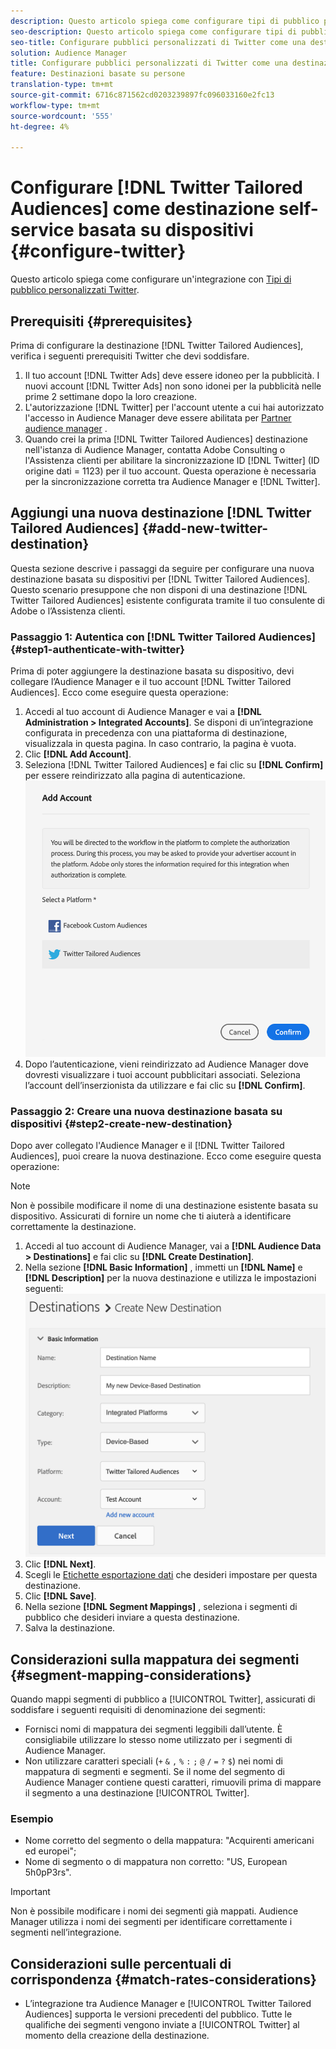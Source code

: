 ```yaml
---
description: Questo articolo spiega come configurare tipi di pubblico personalizzati di Twitter per le integrazioni nuove ed esistenti.
seo-description: Questo articolo spiega come configurare tipi di pubblico personalizzati di Twitter per le integrazioni nuove ed esistenti.
seo-title: Configurare pubblici personalizzati di Twitter come una destinazione self-service basata su dispositivi
solution: Audience Manager
title: Configurare pubblici personalizzati di Twitter come una destinazione self-service basata su dispositivi
feature: Destinazioni basate su persone
translation-type: tm+mt
source-git-commit: 6716c871562cd0203239897fc096033160e2fc13
workflow-type: tm+mt
source-wordcount: '555'
ht-degree: 4%

---
```



# Configurare [!DNL Twitter Tailored Audiences] come destinazione self-service basata su dispositivi {#configure-twitter}

Questo articolo spiega come configurare un&#39;integrazione con [Tipi di pubblico personalizzati Twitter](https://business.twitter.com/en/targeting/tailored-audiences.html).

## Prerequisiti {#prerequisites}

Prima di configurare la destinazione [!DNL Twitter Tailored Audiences], verifica i seguenti prerequisiti Twitter che devi soddisfare.

1. Il tuo account [!DNL Twitter Ads] deve essere idoneo per la pubblicità. I nuovi account [!DNL Twitter Ads] non sono idonei per la pubblicità nelle prime 2 settimane dopo la loro creazione.
2. L&#39;autorizzazione [!DNL Twitter] per l&#39;account utente a cui hai autorizzato l&#39;accesso in Audience Manager deve essere abilitata per [Partner audience manager](https://business.twitter.com/en/help/troubleshooting/multi-user-login-faq.html#accesslevels) .
3. Quando crei la prima [!DNL Twitter Tailored Audiences] destinazione nell&#39;istanza di Audience Manager, contatta Adobe Consulting o l&#39;Assistenza clienti per abilitare la sincronizzazione ID [!DNL Twitter] (ID origine dati = 1123) per il tuo account. Questa operazione è necessaria per la sincronizzazione corretta tra Audience Manager e [!DNL Twitter].

## Aggiungi una nuova destinazione [!DNL Twitter Tailored Audiences] {#add-new-twitter-destination}

Questa sezione descrive i passaggi da seguire per configurare una nuova destinazione basata su dispositivi per [!DNL Twitter Tailored Audiences]. Questo scenario presuppone che non disponi di una destinazione [!DNL Twitter Tailored Audiences] esistente configurata tramite il tuo consulente di Adobe o l’Assistenza clienti.

### Passaggio 1: Autentica con [!DNL Twitter Tailored Audiences] {#step1-authenticate-with-twitter}

Prima di poter aggiungere la destinazione basata su dispositivo, devi collegare l’Audience Manager e il tuo account [!DNL Twitter Tailored Audiences]. Ecco come eseguire questa operazione:

1. Accedi al tuo account di Audience Manager e vai a **[!DNL Administration > Integrated Accounts]**. Se disponi di un’integrazione configurata in precedenza con una piattaforma di destinazione, visualizzala in questa pagina. In caso contrario, la pagina è vuota.
1. Clic **[!DNL Add Account]**.
1. Seleziona [!DNL Twitter Tailored Audiences] e fai clic su **[!DNL Confirm]** per essere reindirizzato alla pagina di autenticazione.                     ![piattaforme integrate](assets/dbd-integrated-platforms.png)
1. Dopo l’autenticazione, vieni reindirizzato ad Audience Manager dove dovresti visualizzare i tuoi account pubblicitari associati. Seleziona l’account dell’inserzionista da utilizzare e fai clic su **[!DNL Confirm]**.

### Passaggio 2: Creare una nuova destinazione basata su dispositivi {#step2-create-new-destination}

Dopo aver collegato l&#39;Audience Manager e il [!DNL Twitter Tailored Audiences], puoi creare la nuova destinazione. Ecco come eseguire questa operazione:

>[!NOTE]
>
>Non è possibile modificare il nome di una destinazione esistente basata su dispositivo. Assicurati di fornire un nome che ti aiuterà a identificare correttamente la destinazione.

1. Accedi al tuo account di Audience Manager, vai a **[!DNL Audience Data > Destinations]** e fai clic su **[!DNL Create Destination]**.
1. Nella sezione **[!DNL Basic Information]** , immetti un **[!DNL Name]** e **[!DNL Description]** per la nuova destinazione e utilizza le impostazioni seguenti: ![setup](assets/dbd-new-basic.png)
1. Clic **[!DNL Next]**.
1. Scegli le [Etichette esportazione dati](/help/using/features/data-export-controls.md#controls-labels) che desideri impostare per questa destinazione.
1. Clic **[!DNL Save]**.
1. Nella sezione **[!DNL Segment Mappings]** , seleziona i segmenti di pubblico che desideri inviare a questa destinazione.
1. Salva la destinazione.

## Considerazioni sulla mappatura dei segmenti {#segment-mapping-considerations}

Quando mappi segmenti di pubblico a [!UICONTROL Twitter], assicurati di soddisfare i seguenti requisiti di denominazione dei segmenti:

* Fornisci nomi di mappatura dei segmenti leggibili dall’utente. È consigliabile utilizzare lo stesso nome utilizzato per i segmenti di Audience Manager.
* Non utilizzare caratteri speciali (`+` `&` `,` `%` `:` `;` `@` `/` `=` `?` `$`) nei nomi di mappatura di segmenti e segmenti. Se il nome del segmento di Audience Manager contiene questi caratteri, rimuovili prima di mappare il segmento a una destinazione [!UICONTROL Twitter].

### Esempio

* Nome corretto del segmento o della mappatura: &quot;Acquirenti americani ed europei&quot;;
* Nome di segmento o di mappatura non corretto: &quot;US, European 5h0pP3rs&quot;.

>[!IMPORTANT]
>
>Non è possibile modificare i nomi dei segmenti già mappati. Audience Manager utilizza i nomi dei segmenti per identificare correttamente i segmenti nell’integrazione.

## Considerazioni sulle percentuali di corrispondenza {#match-rates-considerations}

* L’integrazione tra Audience Manager e [!UICONTROL Twitter Tailored Audiences] supporta le versioni precedenti del pubblico. Tutte le qualifiche dei segmenti vengono inviate a [!UICONTROL Twitter] al momento della creazione della destinazione.
